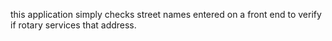 this application simply checks street names entered on a front end to verify if rotary services that address.
